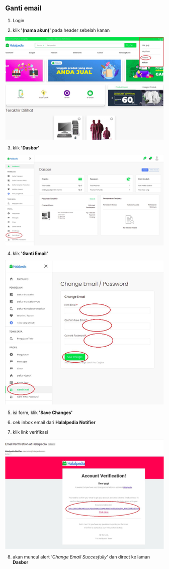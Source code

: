 ## Ganti email

1. Login

2. klik **'(nama akun)'** pada header sebelah kanan

![Docusaurus logo](./images/mainpage_login-fix.jpeg)

3. klik **'Dasbor'**

![Docusaurus logo](./images/dasborgantiemail-fix.jpeg)

4. klik **'Ganti Email'**

![Docusaurus logo](./images/formgantiemail-fix.jpeg)

5. isi form, klik **'Save Changes'**

6. cek inbox email dari **Halalpedia Notifier**

7. klik link verifikasi

![Docusaurus logo](./images/verifikasigantiemail-fix.jpeg)

8. akan muncul alert _'Change Email Succesfully'_ dan direct ke laman **Dasbor**
